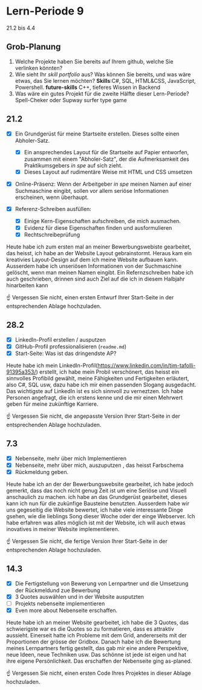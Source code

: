 # Lern-Periode 9

21.2 bis 4.4

## Grob-Planung

1. Welche Projekte haben Sie bereits auf Ihrem github, welche Sie verlinken könnten?
2. Wie sieht Ihr *skill portfolio* aus? Was können Sie bereits, und was wäre etwas, das Sie lernen möchten? **Skills**:C#, SQL, HTML&CSS, JavaScript, Powershell. **future-skills** C++, tieferes Wissen in Backend
3. Was wäre ein gutes Projekt für die zweite Hälfte dieser Lern-Periode? Spell-Cheker oder Supway surfer type game

## 21.2

- [X] Ein Grundgerüst für meine Startseite erstellen. Dieses sollte einen Abholer-Satz.
  
  - [x] Ein ansprechendes Layout für die Startseite auf Papier entworfen, zusammen mit einem "Abholer-Satz", der die Aufmerksamkeit des Praktikumsgebers *in spe* auf sich zieht.
  - [X] Dieses Layout auf rudimentäre Weise mit HTML und CSS umsetzen
- [X] Online-Präsenz: Wenn der Arbeitgeber *in spe* meinen Namen auf einer Suchmaschine eingibt, sollen vor allem seriöse Informationen erscheinen, wenn überhaupt.
  
- [X] Referenz-Schreiben ausfüllen:
  
  - [X] Einige Kern-Eigenschaften aufschreiben, die mich ausmachen.
  - [X] Evidenz für diese Eigenschaften finden und ausformulieren
  - [X] Rechtschreibeprüfung

Heute habe ich zum ersten mal an meiner Bewerbungswebiste gearbeitet, das heisst, ich habe an der Website Layout gebrainstormt. Heraus kam ein kreativies Layout-Design auf dem ich meine Website aufbauen kann. Ausserdem habe ich unseriösen Informationen von der Suchmaschine gelöscht, wenn man meinen Namen eingibt. Ein Refernzschreiben habe ich auch geschrieben, drinnen sind auch Ziel auf die ich in diesem Halbjahr hinarbeiten kann

☝️ Vergessen Sie nicht, einen ersten Entwurf Ihrer Start-Seite in der entsprechenden Ablage hochzuladen.

## 28.2

- [X] LinkedIn-Profil erstellen / ausputzen
- [X] GitHub-Profil professionalisieren (`readme.md`)
- [X] Start-Seite: Was ist das dringendste AP?

Heute habe ich mein LinkedIn-Profil(https://www.linkedin.com/in/tim-tafolli-91395a353/) erstellt, ich habe mein Probil verschönert, das heisst ein sinnvolles Profibild gewählt, meine Fähigkeiten und Fertigkeiten erläutert, also C#, SQL usw, dazu habe ich mir einen passenden Slogang ausgedacht. Das wichtigste auf LinkedIn ist es sich sinnvoll zu verneztzen. Ich habe Personen angefragt, die ich erstens kenne  und die mir einen Mehrwert geben für meine zukünftige Karriere.

☝️ Vergessen Sie nicht, die angepasste Version Ihrer Start-Seite in der entsprechenden Ablage hochzuladen.

## 7.3

- [X] Nebenseite, mehr über mich Implementieren
- [X] Nebenseite, mehr über mich, auszuputzen , das heisst Farbschema
- [X] Rückmeldung geben.

Heute habe ich an der der Bewerbungswebsite gearbeitet, ich habe jedoch gemerkt, dass das noch nicht genug Zeit ist um eine Seriöse und Visuell anschaulich zu machen. ich habe an das Grundgerüst gearbeitet, dieses kann ich nun für die zukünfige Bausteine benutzten. Ausserdem habe wir uns gegeseitig die Website bewertet, ich habe viele interessante Dinge gsehen, wie die lieblings Song dieser Woche oder der einge Webserver. Ich habe erfahren was alles möglich ist mit der Website, ich will auch etwas inovatives in meiner Website implementieren.

☝️ Vergessen Sie nicht, die fertige Version Ihrer Start-Seite in der entsprechenden Ablage hochzuladen.

## 14.3

- [X] Die Fertigstellung von Bewerung von Lernpartner und die Umsetzung der Rückmeldund zue Bewerbung
- [X] 3 Quotes auswählen und in der Website ausputzten
- [ ] Projekts nebenseite implementieren
- [X] Even more about Nebenseite erschaffen.

Heute habe ich an meiner Website gearbeitet, ich habe die 3 Quotes, das schwierigste war es die Quotes so zu formatieren, dass es attraktiv aussieht. Einerseit hatte ich Probleme mit dem Grid, andererseits mit der Proportionen der grösse der Gridbox. Danach habe ich die Bewertung meines Lernpartners fertig gestellt, das gab mir eine andere Perspektive, neue Ideen, neue Techniken usw. Das schönne ist jede ist eigen und hat ihre eigene Persönlichkeit. Das erschaffen der Nebenseite ging as-planed. 


☝️ Vergessen Sie nicht, einen ersten Code Ihres Projektes in dieser Ablage hochzuladen.
